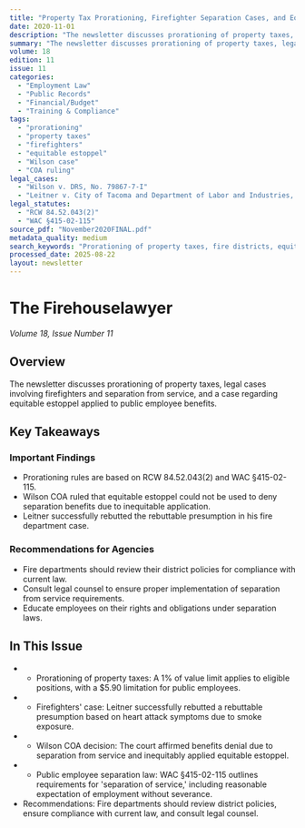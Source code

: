 ```yaml
---
title: "Property Tax Prorationing, Firefighter Separation Cases, and Equitable Estoppel in Public Benefits"
date: 2020-11-01
description: "The newsletter discusses prorationing of property taxes, legal cases involving firefighters and separation from service, and a case regarding equitable estoppel applied to public employee benefits."
summary: "The newsletter discusses prorationing of property taxes, legal cases involving firefighters and separation from service, and a case regarding equitable estoppel applied to public employee benefits."
volume: 18
edition: 11
issue: 11
categories:
  - "Employment Law"
  - "Public Records"
  - "Financial/Budget"
  - "Training & Compliance"
tags:
  - "prorationing"
  - "property taxes"
  - "firefighters"
  - "equitable estoppel"
  - "Wilson case"
  - "COA ruling"
legal_cases:
  - "Wilson v. DRS, No. 79867-7-I"
  - "Leitner v. City of Tacoma and Department of Labor and Industries, No.52908-4-II"
legal_statutes:
  - "RCW 84.52.043(2)"
  - "WAC §415-02-115"
source_pdf: "November2020FINAL.pdf"
metadata_quality: medium
search_keywords: "Prorationing of property taxes, fire districts, equitable estoppel, Wilson COA decision, firefighters' cases, separation from service, public employee benefits...."
processed_date: 2025-08-22
layout: newsletter
---
```


# The Firehouselawyer

*Volume 18, Issue Number 11*

## Overview

The newsletter discusses prorationing of property taxes, legal cases involving firefighters and separation from service, and a case regarding equitable estoppel applied to public employee benefits.

## Key Takeaways

### Important Findings

- Prorationing rules are based on RCW 84.52.043(2) and WAC §415-02-115.
- Wilson COA ruled that equitable estoppel could not be used to deny separation benefits due to inequitable application.
- Leitner successfully rebutted the rebuttable presumption in his fire department case.

### Recommendations for Agencies

- Fire departments should review their district policies for compliance with current law.
- Consult legal counsel to ensure proper implementation of separation from service requirements.
- Educate employees on their rights and obligations under separation laws.

## In This Issue

- - Prorationing of property taxes: A 1% of value limit applies to eligible positions, with a $5.90 limitation for public employees.
- - Firefighters' case: Leitner successfully rebutted a rebuttable presumption based on heart attack symptoms due to smoke exposure.
- - Wilson COA decision: The court affirmed benefits denial due to separation from service and inequitably applied equitable estoppel.
- - Public employee separation law: WAC §415-02-115 outlines requirements for 'separation of service,' including reasonable expectation of employment without severance.
- Recommendations: Fire departments should review district policies, ensure compliance with current law, and consult legal counsel.

